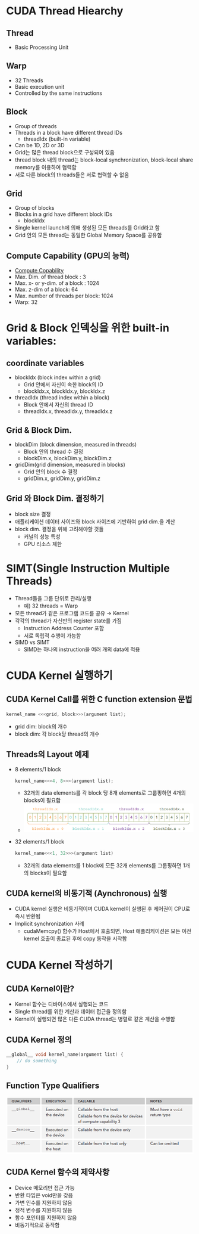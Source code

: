 # CUDA Thread Hiearchy
## Thread
* Basic Processing Unit
## Warp
* 32 Threads
* Basic execution unit
* Controlled by the same instructions
## Block
* Group of threads
* Threads in a block have different thread IDs
    + threadIdx (built-in variable)
* Can be 1D, 2D or 3D
* Grid는 많은 thread block으로 구성되어 있음
* thread block 내의 thread는 block-local synchronization, block-local share memory를 이용하여 협력함
* 서로 다른 block의 threads들은 서로 협력할 수 없음
## Grid
* Group of blocks
* Blocks in a grid have different block IDs
    + blockIdx
* Single kernel launch에 의해 생성된 모든 threads를 Grid라고 함
* Grid 안의 모든 thread는 동일한 Global Memory Space를 공유함
## Compute Capability (GPU의 능력)
* [Compute Copability](https://docs.nvidia.com/cuda/cuda-c-programming-guide/index.html#compute-capabilities)
* Max. Dim. of thread block : 3
* Max. x- or y-dim. of a block : 1024
* Max. z-dim of a block: 64
* Max. number of threads per block: 1024
* Warp: 32

# Grid & Block 인덱싱을 위한 built-in variables: 
## coordinate variables
* blockIdx (block index within a grid)
    * Grid 안에서 자신이 속한 block의 ID
    * blockIdx.x, blockIdx.y, blockIdx.z
* threadIdx (thread index within a block)
    * Block 안에서 자신의 thread ID
    * threadIdx.x, threadIdx.y, threadIdx.z
## Grid & Block Dim.
* blockDim (block dimension, measured in threads)
    * Block 안의 thread 수 결정
    * blockDim.x, blockDim.y, blockDim.z
* gridDim(grid dimension, measured in blocks)
    * Grid 안의 block 수 결정
    * gridDim.x, gridDim.y, gridDim.z

## Grid 와 Block Dim. 결정하기
* block size 결정
* 애플리케이션 데이터 사이즈와 block 사이즈에 기반하여 grid dim.을 계산
* block dim. 결정을 위해 고려해야할 것들
    * 커널의 성능 특성
    * GPU 리소스 제한

# SIMT(Single Instruction Multiple Threads)
* Thread들을 그룹 단위로 관리/실행
    * 예) 32 threads = Warp
* 모든 thread가 같은 프로그램 코드를 공유 → Kernel
* 각각의 thread가 자신만의 register state를 가짐
    * Instruction Address Counter 포함
    * 서로 독립적 수행이 가능함
* SIMD vs SIMT
    * SIMD는 하나의 instruction을 여러 개의 data에 적용

# CUDA Kernel 실행하기
## CUDA Kernel Call를 위한 C function extension 문법
```C++
kernel_name <<<grid, block>>>(argument list);

```
* grid dim: block의 개수
* block dim: 각 block당 thread의 개수

## Threads의 Layout 예제
* 8 elements/1 block
    ```C++
    kernel_name<<<4, 8>>>(argument list);
    ```
    * 32개의 data elements를 각 block 당 8개 elements로 그룹핑하면 4개의 blocks이 필요함
    * ![threadIdx&blockIdx](./pics/threadIdx_blockIdx.png)

* 32 elements/1 block
    ```C++
    kernel_name<<<1, 32>>>(argument list)
    ```
    * 32개의 data elements를 1 block에 모든 32개 elements를 그룹핑하면 1개의 blocks이 필요함

## CUDA kernel의 비동기적 (Aynchronous) 실행
* CUDA kernel 실행은 비동기적이며 CUDA kernel이 실행된 후 제어권이 CPU로 즉시 반환됨
* Implicit synchronization 사례
    * cudaMemcpy() 함수가 Host에서 호출되면, Host 애플리케이션은 모든 이전 kernel 호출이 종료된 후에 copy 동작을 시작함


# CUDA Kernel 작성하기
## CUDA Kernel이란?
* Kernel 함수는 디바이스에서 실행되는 코드
* Single thread를 위한 계산과 데이터 접근을 정의함
* Kernel이 실행되면 많은 다른 CUDA thread는 병렬로 같은 계산을 수행함

## CUDA Kernel 정의
```C++
__global__ void kernel_name(argument list) {
    // do something
}
```

## Function Type Qualifiers
![Function_type_qualifiers](./pics/function_type_qualifiers.png)

## CUDA Kernel 함수의 제약사항
* Device 메모리만 접근 가능
* 반환 타입은 void만을 갖음
* 가변 인수를 지원하지 않음
* 정적 변수를 지원하지 않음
* 함수 포인터를 지원하지 않음
* 비동기적으로 동작함 

